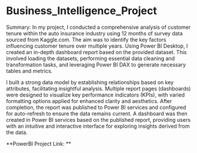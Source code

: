# Business_Intelligence_Project
Summary: In my project, I conducted a comprehensive analysis of customer tenure within the auto insurance industry using 12 months of survey data sourced from Kaggle.com. The aim was to identify the key factors influencing customer tenure over multiple years. Using Power BI Desktop, I created an in-depth dashboard report based on the provided dataset. This involved loading the datasets, performing essential data cleaning and transformation tasks, and leveraging Power BI DAX to generate necessary tables and metrics.

I built a strong data model by establishing relationships based on key attributes, facilitating insightful analysis. Multiple report pages (dashboards) were designed to visualize key performance indicators (KPIs), with varied formatting options applied for enhanced clarity and aesthetics. After completion, the report was published to Power BI services and configured for auto-refresh to ensure the data remains current. A dashboard was then created in Power BI services based on the published report, providing users with an intuitive and interactive interface for exploring insights derived from the data.

**PowerBI Project Link: **
